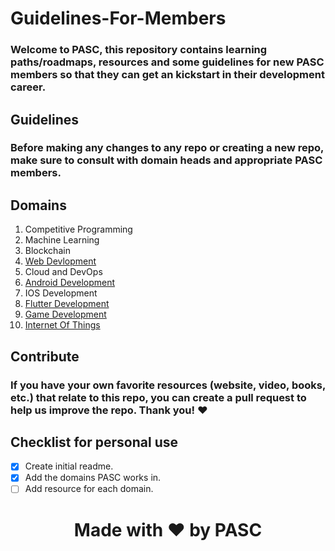 # Guidelines-For-Members

### Welcome to PASC, this repository contains learning **paths/roadmaps**, **resources** and some **guidelines** for new PASC members so that they can get an kickstart in their development career.

## Guidelines
### Before making any changes to any repo or creating a new repo, make sure to consult with domain heads and appropriate PASC members.

## Domains
1) Competitive Programming
2) Machine Learning
3) Blockchain
4) [Web Devlopment](https://github.com/PICT-ACM-Student-Chapter/Guidelines-For-Members/blob/main/Web%20Development/README.md)
5) Cloud and DevOps
6) [Android Development](https://github.com/PICT-ACM-Student-Chapter/Guidelines-For-Members/blob/main/Android%20Development/README.md)
7) IOS Development
8) [Flutter Development](https://github.com/PICT-ACM-Student-Chapter/Guidelines-For-Members/blob/main/Flutter%20Development/README.md)
9) [Game Development](https://github.com/PICT-ACM-Student-Chapter/Guidelines-For-Members/blob/main/Game%20Development/README.md)
10) [Internet Of Things](https://github.com/PICT-ACM-Student-Chapter/Guidelines-For-Members/blob/main/Internet%20Of%20Things/README.md)

## Contribute
### If you have your own favorite resources (website, video, books, etc.) that relate to this repo, you can create a pull request to help us improve the repo. Thank you! :heart:

## Checklist for personal use
 - [x] Create initial readme.
 - [x] Add the domains PASC works in.
 - [ ] Add resource for each domain.

# <p align="center"> Made with :heart: by PASC <p/>
